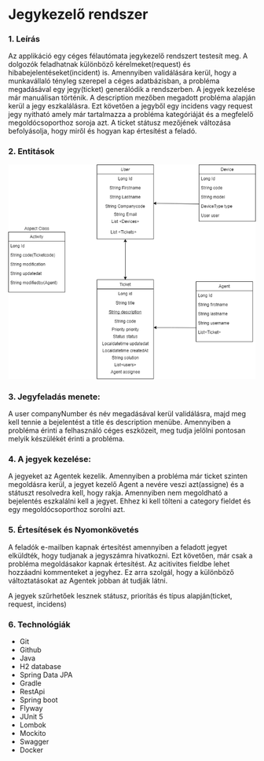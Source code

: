 # Jegykezelő rendszer

### 1. Leírás

Az applikáció egy céges félautómata jegykezelő rendszert testesít meg. A dolgozók feladhatnak különböző kérelmeket(request) és
hibabejelentéseket(incident) is. Amennyiben validálására kerül, hogy a munkavállaló tényleg szerepel a céges adatbázisban,
a probléma megadásával egy jegy(ticket) generálódik a rendszerben. A jegyek kezelése már manuálisan történik. A description mezőben
megadott probléma alapján kerül a jegy eszkalálásra. Ezt követően a jegyből egy incidens vagy request jegy nyitható amely
már tartalmazza a probléma kategóriáját és a megfelelő megoldócsoporthoz soroja azt. A ticket státusz mezőjének változása
befolyásolja, hogy miről és hogyan kap értesítést a feladó.

### 2. Entitások

![img_2.png](img_2.png)

### 3. Jegyfeladás menete:

A user companyNumber és név megadásával kerül validálásra, majd meg kell tennie a bejelentést a title és description menübe.
Amennyiben a probléma érinti a felhasználó céges eszközeit, meg tudja jelölni pontosan melyik készülékét érinti a probléma.

### 4. A jegyek kezelése:

A jegyeket az Agentek kezelik. Amennyiben a probléma már ticket szinten megoldásra kerül, a jegyet kezelő Agent
a nevére veszi azt(assigne) és a státuszt resolvedra kell, hogy rakja. Amennyiben nem megoldható a bejelentés
eszkalálni kell a jegyet. Ehhez ki kell tölteni a category fieldet és egy megoldócsoporthoz sorolni azt.

### 5. Értesítések és Nyomonkövetés

A feladók e-mailben kapnak értesítést amennyiben a feladott jegyet elküldték, hogy tudjanak a jegyszámra hivatkozni.
Ezt követően, már csak a probléma megoldásakor kapnak értesítést.
Az acitivites fieldbe lehet hozzáadni kommenteket a jegyhez. Ez arra szolgál, hogy a különböző változtatásokat
az Agentek jobban át tudják látni.

A jegyek szűrhetőek lesznek státusz, priorítás és típus alapján(ticket, request, incidens)


### 6. Technológiák

- Git
- Github
- Java
- H2 database
- Spring Data JPA
- Gradle
- RestApi
- Spring boot
- Flyway
- JUnit 5
- Lombok
- Mockito
- Swagger
- Docker
